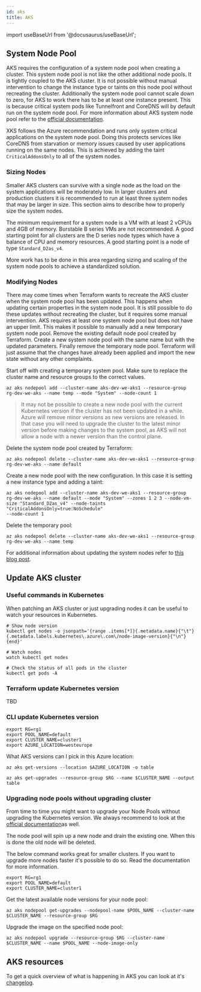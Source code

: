 ```yaml
---
id: aks
title: AKS
---
```


import useBaseUrl from '@docusaurus/useBaseUrl';

## System Node Pool

AKS requires the configuration of a system node pool when creating a cluster. This system node pool is not like the other additional node pools. It is tightly coupled to the AKS cluster. It is not
possible without manual intervention to change the instance type or taints on this node pool without recreating the cluster. Additionally the system node pool cannot scale down to zero, for AKS to
work there has to be at least one instance present. This is because critical system pods like Tunnelfront and CoreDNS will by default run on the system node pool. For more information about AKS
system node pool refer to the [official documentation](https://docs.microsoft.com/en-us/azure/aks/use-system-pools#system-and-user-node-pools).

XKS follows the Azure recommendation and runs only system critical applications on the system node pool. Doing this protects services like CoreDNS from starvation or memory issues caused by user
applications running on the same nodes. This is achieved by adding the taint `CriticalAddonsOnly` to all of the system nodes.

### Sizing Nodes

Smaller AKS clusters can survive with a single node as the load on the system applications will be moderately low. In larger clusters and production clusters it is recommended to run at least three
system nodes that may be larger in size. This section aims to describe how to properly size the system nodes.

The minimum requirement for a system node is a VM with at least 2 vCPUs and 4GB of memory. Burstable B series VMs are not recommended. A good starting point for all clusters are the D series node
types which have a balance of CPU and memory resources. A good starting point is a node of type `Standard_D2as_v4`.

More work has to be done in this area regarding sizing and scaling of the system node pools to achieve a standardized solution.

### Modifying Nodes

There may come times when Terraform wants to recreate the AKS cluster when the system node pool has been updated. This happens when updating certain properties in the system node pool. It is still
possible to do these updates without recreating the cluster, but it requires some manual intervention. AKS requires at least one system node pool but does not have an upper limit. This makes it
possible to manually add a new temporary system node pool. Remove the existing default node pool created by Terraform. Create a new system node pool with the same name but with the updated parameters.
Finally remove the temporary node pool. Terraform will just assume that the changes have already been applied and import the new state without any other complaints.

Start off with creating a temporary system pool. Make sure to replace the cluster name and resource groups to the correct values.

```shell
az aks nodepool add --cluster-name aks-dev-we-aks1 --resource-group rg-dev-we-aks --name temp --mode "System" --node-count 1
```

> It may not be possible to create a new node pool with the current Kubernetes version if the cluster has not been updated in a while. Azure will remove minor versions as new versions are released. In
> that case you will need to upgrade the cluster to the latest minor version before making changes to the system pool, as AKS will not allow a node with a newer version than the control plane.

Delete the system node pool created by Terraform:

```shell
az aks nodepool delete --cluster-name aks-dev-we-aks1 --resource-group rg-dev-we-aks --name default
```

Create a new node pool with the new configuration. In this case it is setting a new instance type and adding a taint:

```shell
az aks nodepool add --cluster-name aks-dev-we-aks1 --resource-group rg-dev-we-aks --name default --mode "System" --zones 1 2 3 --node-vm-size "Standard_D2as_v4" --node-taints "CriticalAddonsOnly=true:NoSchedule"
--node-count 1
```

Delete the temporary pool:

```shell
az aks nodepool delete --cluster-name aks-dev-we-aks1 --resource-group rg-dev-we-aks --name temp
```

For additional information about updating the system nodes refer to [this blog post](https://pumpingco.de/blog/modify-aks-default-node-pool-in-terraform-without-redeploying-the-cluster/).

## Update AKS cluster

### Useful commands in Kubernetes

When patching an AKS cluster or just upgrading nodes it can be useful to watch your resources in Kubernetes.

```shell
# Show node version
kubectl get nodes -o jsonpath='{range .items[*]}{.metadata.name}{"\t"}{.metadata.labels.kubernetes\.azure\.com\/node-image-version}{"\n"}{end}'

# Watch nodes
watch kubectl get nodes

# Check the status of all pods in the cluster
kubectl get pods -A
```

### Terraform update Kubernetes version

TBD

### CLI update Kubernetes version

```shell
export RG=rg1
export POOL_NAME=default
export CLUSTER_NAME=cluster1
export AZURE_LOCATION=westeurope
```

What AKS versions can I pick in this Azure location:

```shell
az aks get-versions --location $AZURE_LOCATION -o table
```

```shell
az aks get-upgrades --resource-group $RG --name $CLUSTER_NAME --output table
```

### Upgrading node pools without upgrading cluster

From time to time you might want to upgrade your Node Pools without upgrading the Kubernetes version. We always recommend to look at
the [official documentation](https://docs.microsoft.com/en-us/azure/aks/node-image-upgrade)as well.

The node pool will spin up a new node and drain the existing one.
When this is done the old node will be deleted.

The below command works great for smaller clusters. If you want to upgrade more nodes faster it's possible to do so. Read the documentation for more information.

```shell
export RG=rg1
export POOL_NAME=default
export CLUSTER_NAME=cluster1
```

Get the latest available node versions for your node pool:

```shell
az aks nodepool get-upgrades --nodepool-name $POOL_NAME --cluster-name $CLUSTER_NAME --resource-group $RG
```

Upgrade the image on the specified node pool:

```shell
az aks nodepool upgrade --resource-group $RG --cluster-name $CLUSTER_NAME --name $POOL_NAME --node-image-only
```

## AKS resources

To get a quick overview of what is happening in AKS you can look at it's [changelog](https://github.com/Azure/AKS/releases).
